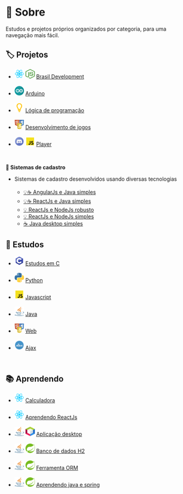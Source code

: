 # :book: Sobre
Estudos e projetos próprios organizados por categoria, para uma navegação mais fácil.
## :label: Projetos
- <img src="https://github.com/Nerd0000/Estudos/blob/master/config/reactjs.png" height="25" width="25"></img>
<img src="https://github.com/Nerd0000/Estudos/blob/master/config/nodejs.png" height="25" width="25"></img>
<a href="https://github.com/RafaelScharf/BrasilDevelopment_FrontEnd"> Brasil Development </a>
<br> <br>
- <img src="https://github.com/Nerd0000/Estudos/blob/master/config/arduino.png" height="25" width="25"></img>
<a href="https://www.tinkercad.com/users/7kbRcmKM7hu-nerd0000?category=circuits&sort=likes&view_mode=default"> Arduino</a>
<br> <br>
- <img src="https://github.com/Nerd0000/Estudos/blob/master/config/portugol.png" height="25" width="25"></img>
<a href="https://github.com/Nerd0000/Logica-com-Portugol"> Lógica de programação</a>
<br> <br>
- <img src="https://github.com/Nerd0000/Estudos/blob/master/config/web.png" height="25" width="25"></img>
<a href="https://github.com/Nerd0000/Desenvolvimento-de-jogos"> Desenvolvimento de jogos</a>
<br> <br>
- <img src="https://github.com/Nerd0000/Estudos/blob/master/config/discord.png" height="25" width="25"></img>
<img src="https://github.com/Nerd0000/Estudos/blob/master/config/javascript.png" height="25" width="25"></img>
<a href="https://github.com/Nerd0000/Player-discord-bot"> Player</a>
<br>

<b>👥 Sistemas de cadastro</b> <br>
- Sistemas de cadastro desenvolvidos usando diversas tecnologias <br> <br>
  - [💡☕ AngularJs e Java simples](https://github.com/Nerd0000/Cadastro-frontend-em-angularjs)
  - [💡☕ ReactJs e Java simples](https://github.com/Nerd0000/Cadastro-backend-em-java)
  - [💡 ReactJs e NodeJs robusto](https://github.com/Nerd0000/Cadastro-robusto)
  - [💡 ReactJs e NodeJs simples](https://github.com/Nerd0000/Cadastro-simples)
  - [☕ Java desktop simples](https://github.com/Nerd0000/Sistema-de-cadastro-desktop-em-Java)

## :scroll: Estudos
- <img src="https://github.com/Nerd0000/Estudos/blob/master/config/c.png" height="25" width="25"></img>
<a href="https://github.com/Nerd0000/Estudos-em-C"> Estudos em C</a>
<br> <br>
- <img src="https://github.com/Nerd0000/Estudos/blob/master/config/python.png" height="25" width="25"></img>
<a href="https://github.com/Nerd0000/Aprendendo-python"> Python</a>
<br> <br>
- <img src="https://github.com/Nerd0000/Estudos/blob/master/config/javascript.png" height="25" width="25"></img>
<a href="https://github.com/Nerd0000/Estudos-em-Javascript"> Javascript</a>
<br> <br>
- <img src="https://github.com/Nerd0000/Estudos/blob/master/config/java.png" height="25" width="25"></img>
<a href="https://github.com/Nerd0000/Estudos-em-Java"> Java</a>
<br> <br>
- <img src="https://github.com/Nerd0000/Estudos/blob/master/config/web.png" height="25" width="25"></img>
<a href="https://github.com/Nerd0000/Web"> Web</a>
<br> <br>
- <img src="https://github.com/Nerd0000/Estudos/blob/master/config/ajax.png" height="25" width="25"></img>
<a href="https://github.com/Nerd0000/Ajax"> Ajax</a>
<br>

## :books: Aprendendo
- <img src="https://github.com/Nerd0000/Estudos/blob/master/config/reactjs.png" height="25" width="25"></img>
<a href="https://github.com/Nerd0000/Calculadora-ReactJs"> Calculadora</a>
<br> <br>
- <img src="https://github.com/Nerd0000/Estudos/blob/master/config/reactjs.png" height="25" width="25"></img>
<a href="https://github.com/Nerd0000/Aprendendo-ReactJs"> Aprendendo ReactJs</a>
<br> <br>
- <img src="https://github.com/Nerd0000/Estudos/blob/master/config/java.png" height="25" width="25"></img>
<img src="https://github.com/Nerd0000/Estudos/blob/master/config/netbeans.png" height="25" width="25"></img>
<a href="https://github.com/Nerd0000/Java-desktop"> Aplicação desktop</a>
<br> <br>
- <img src="https://github.com/Nerd0000/Estudos/blob/master/config/java.png" height="25" width="25"></img>
<img src="https://github.com/Nerd0000/Estudos/blob/master/config/spring.png" height="25" width="25"></img>
<a href="https://github.com/Nerd0000/Java-desktop"> Banco de dados H2</a>
<br> <br>
- <img src="https://github.com/Nerd0000/Estudos/blob/master/config/java.png" height="25" width="25"></img>
<img src="https://github.com/Nerd0000/Estudos/blob/master/config/spring.png" height="25" width="25"></img>
<a href="https://github.com/Nerd0000/Ferramenta-ORM"> Ferramenta ORM</a>
<br> <br>
- <img src="https://github.com/Nerd0000/Estudos/blob/master/config/java.png" height="25" width="25"></img>
<img src="https://github.com/Nerd0000/Estudos/blob/master/config/spring.png" height="25" width="25"></img>
<a href="https://github.com/Nerd0000/Aprendendo-Java-e-Spring"> Aprendendo java e spring</a>
